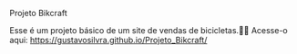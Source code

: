 Projeto Bikcraft

Esse é um projeto básico de um site de vendas de bicicletas.👨‍💻
Acesse-o aqui: https://gustavosilvra.github.io/Projeto_Bikcraft/
